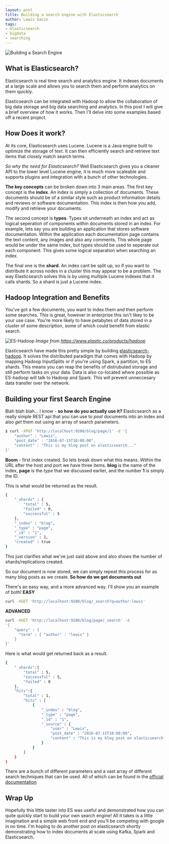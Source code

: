 ```yaml
---
layout: post
title: Building a search engine with Elasticsearch
author: Lewis Gavin
tags:
- elasticsearch
- bigdata
- searching
---
```


![Building a Search Engine](https://www.lewisgavin.co.uk/images/building-search-engine.jpg)

## What is Elasticsearch?

Elasticsearch is real time search and analytics engine. It indexes documents at a large scale and allows you to search them and perform analytics on them quickly.

Elasticsearch can be integrated with Hadoop to allow the collaboration of big data storage and big data searching and analytics. In this post I will give a brief overview of how it works. Then I'll delve into some examples based off a recent project.

## How Does it work?

At its core, Elasticsearch uses Lucene. Lucene is a Java engine built to optimize the storage of text. It can then efficiently search and retrieve text items that closely match search terms.

*So why the need for Elasticsearch?* Well Elasticsearch gives you a cleaner API to the lower level Lucene engine, it is much more scaleable and supports plugins and integration with a bunch of other technologies.

**The key concepts** can be broken down into 3 main areas. The first key concept is the **index**. An index is simply a collection of documents. These documents should be of a similar style such as product information details and reviews or software documentation. This index is then how you add, modify and retrieve your documents.

The second concept is **types**. Types sit underneath an index and act as logical seperation of components within documents stored in an index. For example, lets say you are building an application that stores software documentation. Within the application each documentation page contains the text content, any images and also any comments. This whole page would be under the same index, but types should be used to seperate out each component. This gives some logical separation when searching an index.

The final one is the **shard**. An index cant be split up, so if you want to distribute it across nodes in a cluster this may appear to be a problem. The way Elasticsearch solves this is by using multiple Lucene indexes that it calls shards. So a shard is just a Lucene index.

## Hadoop Integration and Benefits

You've got a few documents, you want to index them and then perform some searches. This is great, however in enterprise this isn't likey to be your use case. You're more likely to have petabytes of data stored in a cluster of some description, some of which could benefit from elastic search.

![ES-Hadoop](https://static-www.elastic.co/assets/bltc0e7de6e02236a46/eshadoop-diagram.jpg?q=935)
*Image from https://www.elastic.co/products/hadoop*

Elasticsearch have made this pretty simple by building [elasticsearch-hadoop](https://www.elastic.co/products/hadoop). It solves the distributed paradigm that comes with Hadoop by mapping Hadoop InputSplits or if you're using Spark, a partition, to ES shards. This means you can reap the benefits of distrubuted storage and still perform tasks on your data. Data is also co-located where possible as ES-hadoop will talk to Hadoop and Spark. This will prevent unneccesary data transfer over the network.

## Building your first Search Engine

Blah blah blah... I know - **so how do you actually use it?** Elasticsearch as a really simple REST api that you can use to *post* documents into an index and also *get* them out using an array of search parameters.

~~~bash
$ curl -XPUT 'http://localhost:9200/blog/page/1' -d '{
    "author" : "Lewis",
    "post_date" : "2016-07-15T10:00:00",
    "content" : "This is my blog post on elasticsearch..."
}'
~~~

**Boom** - first index created. So lets break down what this means.
Within the URL after the host and port we have three items. **blog** is the name of the index, **page** is the *type* that we discussed earlier, and the number **1** is simply the ID.

This is what would be returned as the result.

~~~bash
{
    "_shards" : {
        "total" : 5,
        "failed" : 0,
        "successful" : 5
    },
    "_index" : "blog",
    "_type" : "page",
    "_id" : "1",
    "_version" : 1,
    "created" : true
}
~~~

This just clarifies what we've just said above and also shows the number of shards/replications created. 

So our document is now stored, we can simply repeat this process for as many blog posts as we create. **So how do we get documents out**

There's an easy way, and a more advanced way. I'll show you an example of both!
**EASY**

~~~bash
curl -XGET 'http://localhost:9200/blog/_search?q=author:lewis'
~~~

**ADVANCED**

~~~bash
curl -XGET 'http://localhost:9200/blog/page/_search' -d 
'{
    "query" : {
      "term" : { "author" : "lewis" }
    }
}'
~~~

Here is what would get returned back as a result.

~~~bash
{
    "_shards":{
        "total" : 5,
        "successful" : 5,
        "failed" : 0
    },
    "hits":{
        "total" : 1,
        "hits" : [
            {
                "_index" : "blog",
                "_type" : "page",
                "_id" : "1",
                "_source" : {
                    "user" : "Lewis",
                    "post_date" : "2016-07-15T10:00:00",
                    "content" : "This is my blog post on elasticsearch..."
                }
            }
        ]
    }
}
~~~

There are a bunch of different parameters and a vast array of different search techniques that can be used. All of which can be found in the [official documentation](https://www.elastic.co/guide/en/elasticsearch/reference/current/search-request-body.html)

## Wrap Up

Hopefully this little taster into ES was useful and demonstrated how you can quite quickly start to build your own search engine! All it takes is a little imagination and a simple web front end and you'll be competing with google in no time. I'm hoping to do another post on elasticsearch shortly demonstrating how to index documents at scale using Kafka, Spark and Elasticsearch.

